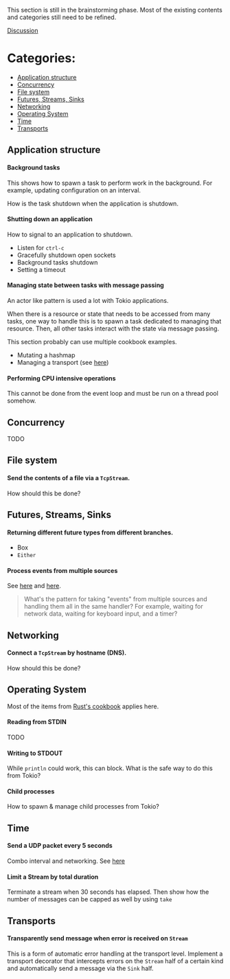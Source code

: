 This section is still in the brainstorming phase. Most of the existing contents
and categories still need to be refined.

[Discussion](https://github.com/tokio-rs/doc-blitz/issues/23)

# Categories:

* [Application structure](#structure)
* [Concurrency](#concurrency)
* [File system](#fs)
* [Futures, Streams, Sinks](#futures-streams-sinks)
* [Networking](#networking)
* [Operating System](#os)
* [Time](#time)
* [Transports](#transports)

<a name="structure"></a>
## Application structure

#### Background tasks

This shows how to spawn a task to perform work in the background. For example,
updating configuration on an interval.

How is the task shutdown when the application is shutdown.

#### Shutting down an application

How to signal to an application to shutdown.

* Listen for `ctrl-c`
* Gracefully shutdown open sockets
* Background tasks shutdown
* Setting a timeout

#### Managing state between tasks with message passing

An actor like pattern is used a lot with Tokio applications.

When there is a resource or state that needs to be accessed from many tasks, one
way to handle this is to spawn a task dedicated to managing that resource. Then,
all other tasks interact with the state via message passing.

This section probably can use multiple cookbook examples.

* Mutating a hashmap
* Managing a transport (see [here](https://github.com/tokio-rs/tokio/issues/86#issuecomment-358108788))

#### Performing CPU intensive operations

This cannot be done from the event loop and must be run on a thread pool
somehow.

<a name="concurrency"></a>
## Concurrency

TODO

<a name="fs"></a>
## File system

#### Send the contents of a file via a `TcpStream`.

How should this be done?

<a name="futures-streams-sinks"></a>
## Futures, Streams, Sinks

#### Returning different future types from different branches.

* Box
* `Either`

#### Process events from multiple sources

See
[here](https://github.com/tokio-rs/doc-blitz/issues/23#issuecomment-426481892)
and [here](https://github.com/tokio-rs/tokio/issues/86#issuecomment-358186680).

> What's the pattern for taking "events" from multiple sources and handling them
> all in the same handler? For example, waiting for network data, waiting for
> keyboard input, and a timer?

<a name="networking"></a>
## Networking

#### Connect a `TcpStream` by hostname (DNS).

How should this be done?

<a name="os"></a>
## Operating System

Most of the items from [Rust's
cookbook](https://rust-lang-nursery.github.io/rust-cookbook/intro.html#operating-system)
applies here.

#### Reading from STDIN

TODO

#### Writing to STDOUT

While `println` could work, this can block. What is the safe way to do this from
Tokio?

#### Child processes

How to spawn & manage child processes from Tokio?

<a name="time"></a>
## Time

#### Send a UDP packet every 5 seconds

Combo interval and networking. See [here](https://github.com/tokio-rs/doc-blitz/issues/23#issuecomment-426477390)

#### Limit a Stream by total duration

Terminate a stream when 30 seconds has elapsed. Then show how the number of
messages can be capped as well by using `take`

<a name="transports"></a>
## Transports

#### Transparently send message when error is received on `Stream`

This is a form of automatic error handling at the transport level. Implement a
transport decorator that intercepts errors on the `Stream` half of a certain kind
and automatically send a message via the `Sink` half.
